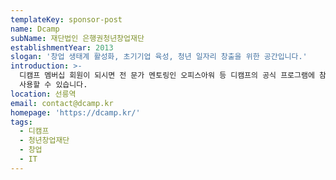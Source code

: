 ```yaml
---
templateKey: sponsor-post
name: Dcamp
subName: 재단법인 은행권청년창업재단
establishmentYear: 2013
slogan: '창업 생태계 활성화, 초기기업 육성, 청년 일자리 창출을 위한 공간입니다.'
introduction: >-
  디캠프 멤버십 회원이 되시면 전 문가 멘토링인 오피스아워 등 디캠프의 공식 프로그램에 참여 할 수 있으며, 라운지 형태의 업무공간과 회의실을
  사용할 수 있습니다.
location: 선릉역
email: contact@dcamp.kr
homepage: 'https://dcamp.kr/'
tags:
  - 디캠프
  - 청년창업재단
  - 창업
  - IT
---
```


